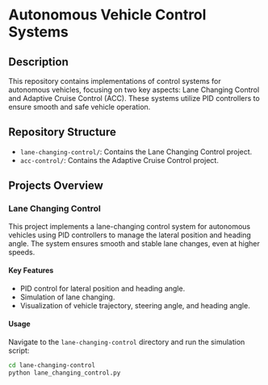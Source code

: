 # Autonomous Vehicle Control Systems

## Description
This repository contains implementations of control systems for autonomous vehicles, focusing on two key aspects: Lane Changing Control and Adaptive Cruise Control (ACC). These systems utilize PID controllers to ensure smooth and safe vehicle operation.

## Repository Structure
- `lane-changing-control/`: Contains the Lane Changing Control project.
- `acc-control/`: Contains the Adaptive Cruise Control project.

## Projects Overview

### Lane Changing Control
This project implements a lane-changing control system for autonomous vehicles using PID controllers to manage the lateral position and heading angle. The system ensures smooth and stable lane changes, even at higher speeds.

#### Key Features
- PID control for lateral position and heading angle.
- Simulation of lane changing.
- Visualization of vehicle trajectory, steering angle, and heading angle.

#### Usage
Navigate to the `lane-changing-control` directory and run the simulation script:
```bash
cd lane-changing-control
python lane_changing_control.py
